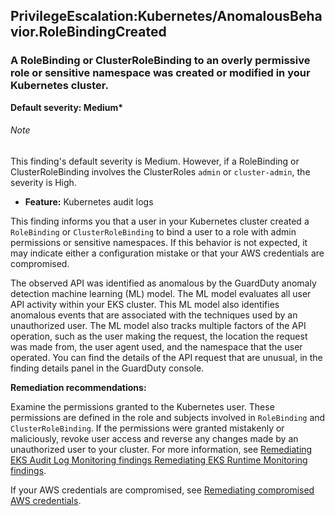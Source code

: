 PrivilegeEscalation:Kubernetes/AnomalousBehavior.RoleBindingCreated
-------------------------------------------------------------------


### A RoleBinding or ClusterRoleBinding to an overly permissive role or sensitive namespace was created or modified in your Kubernetes cluster.


**Default severity: Medium\***


###### Note

This finding's default severity is Medium. However, if a RoleBinding or ClusterRoleBinding involves the ClusterRoles `admin` or `cluster-admin`, the severity is High.


 * **Feature:** Kubernetes audit logs

This finding informs you that a user in your Kubernetes cluster created a `RoleBinding` or `ClusterRoleBinding` to bind a user to a role with admin permissions or sensitive namespaces. If this behavior is not expected, it may indicate either a configuration mistake or that your AWS credentials are compromised.


The observed API was identified as anomalous by the GuardDuty anomaly detection machine learning (ML) model. The ML model evaluates all user API activity within your EKS cluster. This ML model also identifies anomalous events that are associated with the techniques used by an unauthorized user. The ML model also tracks multiple factors of the API operation, such as the user making the request, the location the request was made from, the user agent used, and the namespace that the user operated. You can find the details of the API request that are unusual, in the finding details panel in the GuardDuty console.


**Remediation recommendations:**


Examine the permissions granted to the Kubernetes user. These permissions are defined in the role and subjects involved in `RoleBinding` and `ClusterRoleBinding`. If the permissions were granted mistakenly or maliciously, revoke user access and reverse any changes made by an unauthorized user to your cluster. For more information, see [Remediating EKS Audit Log Monitoring findings Remediating EKS Runtime Monitoring findings](https://docs.aws.amazon.com/guardduty/latest/ug/guardduty-remediate-kubernetes.html).


If your AWS credentials are compromised, see [Remediating compromised AWS credentials](https://docs.aws.amazon.com/guardduty/latest/ug/guardduty_remediate.html#compromised-creds).

